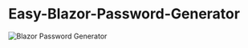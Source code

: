 # Easy-Blazor-Password-Generator

![Blazor Password Generator](https://github.com/codewithsimon/Easy-Blazor-Password-Generator/assets/68376360/0ea88fbc-0449-4b5b-aad2-2fc4ad6c1ff5)
